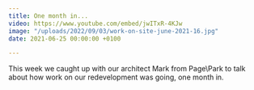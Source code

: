 ```yaml
---
title: One month in...
video: https://www.youtube.com/embed/jwITxR-4KJw
image: "/uploads/2022/09/03/work-on-site-june-2021-16.jpg"
date: 2021-06-25 00:00:00 +0100

---
```

This week we caught up with our architect Mark from Page\\Park to talk about how work on our redevelopment was going, one month in.